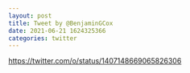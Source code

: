 ```yaml
--- 
layout: post 
title: Tweet by @BenjaminGCox 
date: 2021-06-21 1624325366 
categories: twitter 
--- 
```

https://twitter.com/o/status/1407148669065826306